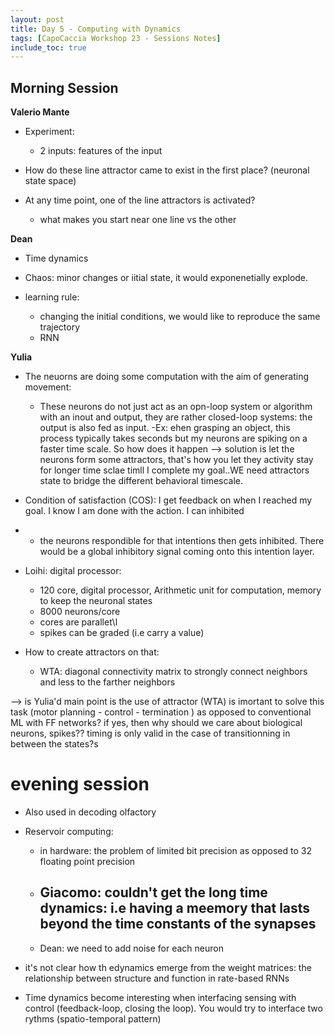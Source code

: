 ```yaml
---
layout: post
title: Day 5 - Computing with Dynamics
tags: [CapoCaccia Workshop 23 - Sessions Notes]
include_toc: true
---
```


## Morning Session
**Valerio Mante**

- Experiment:
    -  2 inputs: features of the input


- How do these line attractor came to exist in the first place? (neuronal state space)

- At any time point, one of the line attractors is activated?
    - what makes you start near one line vs the other 



**Dean**
- Time dynamics

- Chaos: minor changes or iitial state, it would exponenetially explode.
- learning rule:
    - changing the initial conditions, we would like to reproduce the same trajectory
    - RNN 



**Yulia**
- The neuorns are doing some computation with the aim of generating movement:
    - These neurons do not just act as an opn-loop system or algorithm with an inout and output, they are rather closed-loop systems: the output is also fed as input.
    -Ex: ehen grasping an object, this process typically takes seconds but my neurons are spiking on a faster time scale. So how does it happen --> solution is let the neurons form some attractors, that's how you let they activity stay for longer time sclae timll I complete my goal..WE need attractors state to bridge the different behavioral timescale.
- Condition of satisfaction (COS): I get feedback on when I reached my goal. I know I am done with the action. I can inhibited
-   - the neurons respondible for that intentions then gets inhibited. There would be a global inhibitory signal coming onto this intention layer.

- Loihi: digital processor:
    - 120 core, digital processor, Arithmetic unit for computation, memory to keep the neuronal states
    - 8000 neurons/core
    - cores are parallet\l
    - spikes can be graded (i.e carry a value)
- How to create attractors on that: 
    - WTA: diagonal connectivity matrix to strongly connect neighbors and less to the farther neighbors

--> is Yulia'd main point is the use of attractor (WTA) is imortant to solve this task (motor planning - control - termination ) as opposed to conventional ML with FF networks? if yes, then why should we care about biological neurons, spikes?? timing is only valid in the case of transitionning in between the states?s



# evening session
- Also used in decoding olfactory
- Reservoir computing: 
    - in hardware: the problem of limited bit precision as opposed to 32 floating point precision
    - Giacomo: couldn't get the long time dynamics: i.e having a meemory that lasts beyond the time constants of the synapses
        - 

    - Dean: we need to add noise for each neuron 

- it's not clear how th edynamics emerge from the weight matrices: the relationship between structure and function in rate-based RNNs   
- Time dynamics become interesting when interfacing sensing with control (feedback-loop, closing the loop). You would try to interface two rythms (spatio-temporal pattern)




